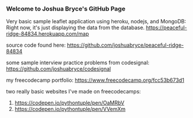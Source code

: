 ### Welcome to Joshua Bryce's GitHub Page

Very basic sample leaflet application using heroku, nodejs, and MongoDB:
Right now, it's just displaying the data from the database. 
<https://peaceful-ridge-84834.herokuapp.com/map>

source code found here: https://github.com/joshuabryce/peaceful-ridge-84834

some sample interview practice problems from codesignal: https://github.com/joshuabryce/codesignal

my freecodecamp portfolio: https://www.freecodecamp.org/fcc53b673d1

two really basic websites I've made on freecodecamps:
1. https://codepen.io/pythontuple/pen/OaMRbV
2. https://codepen.io/pythontuple/pen/VVemXm

